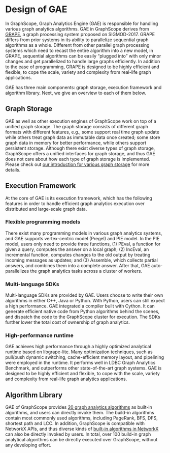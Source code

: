 # Design of GAE

In GraphScope, Graph Analytics Engine (GAE) is responsible for handling various graph analytics algorithms. GAE in GraphScope derives from [GRAPE](https://dl.acm.org/doi/10.1145/3282488), a graph processing system proposed on SIGMOD-2017. GRAPE differs from prior systems in its ability to parallelize sequential graph algorithms as a whole. Different from other parallel graph processing systems which need to recast the entire algorithm into a new model, in GRAPE, sequential algorithms can be easily “plugged into” with only minor changes and get parallelized to handle large graphs efficiently. In addition to the ease of programming, GRAPE is designed to be highly efficient and flexible, to cope the scale, variety and complexity from real-life graph applications. 

GAE has three main components: graph storage, execution framework and algorithm library. Next, we give an overview to each of them below.

## Graph Storage

GAE as well as other execution engines of GraphScope work on top of a unified graph storage. The graph storage consists of different graph formats with different features, e.g., some support real time graph update while others treat graph data as immutable data once created; some store graph data in memory for better performance, while others support persistent storage. Although there exist diverse types of graph storage, GraphScope offers a unified interfaces for graph storage, and thus GAE does not care about how each type of graph storage is implemented. Please check out [our introduction for various graph storage](https://graphscope.io/docs/latest/unified_interfaces.html) for more details.


## Execution Framework

At the core of GAE is its execution framework, which has the following features in order to handle efficient graph analytics execution over distributed and large-scale graph data.

### Flexible programming models
There exist many programming models in various graph analytics systems, and GAE supports vertex-centric model (Pregel) and PIE model. In the PIE model, users only need to provide three functions, (1) PEval, a function for given a query, computes the answer on a local graph; (2) IncEval, an incremental function, computes changes to the old output by treating incoming messages as updates; and (3) Assemble, which collects partial answers, and combines them into a complete answer. After that, GAE auto-parallelizes the graph analytics tasks across a cluster of workers.

### Multi-language SDKs
Multi-language SDKs are provided by GAE. Users choose to write their own algorithms in either C++, Java or Python. With Python, users can still expect a high performance. GAE integrated a compiler built with Cython. It can generate efficient native code from Python algorithms behind the scenes, and dispatch the code to the GraphScope cluster for execution. The SDKs further lower the total cost of ownership of graph analytics.

### High-performance runtime

GAE achieves high performance through a highly optimized analytical runtime based on libgrape-lite. Many optimization techniques, such as pull/push dynamic switching, cache-efficient memory layout, and pipelining were employed in the runtime. It performs well in LDBC Graph Analytics Benchmark, and outperforms other state-of-the-art graph systems. GAE is designed to be highly efficient and flexible, to cope with the scale, variety and complexity from real-life graph analytics applications.


## Algorithm Library

GAE of GraphScope provides [20 graph analytics algorithms](https://github.com/alibaba/GraphScope/tree/main/analytical_engine/apps) as built-in algorithms, and users can directly invoke them. The build-in algorithms contain most commonly used algorithms, including PageRank, BFS, DFS, shortest path and LCC. In addition, GraphScope is compatible with NetworkX APIs, and thus diverse kinds of [built-in algorithms in NetworkX](https://networkx.org/documentation/stable/reference/algorithms/index.html) can also be directly invoked by users. In total, over 100 build-in graph analytical algorithms can be directly executed over GraphScope, without any developing effort.